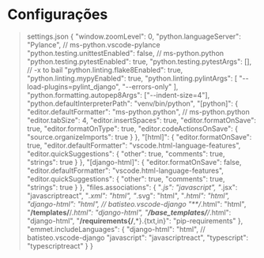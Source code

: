 # Configurações
> settings.json
{
  "window.zoomLevel": 0,
  "python.languageServer": "Pylance", // ms-python.vscode-pylance
  "python.testing.unittestEnabled": false, // ms-python.python
  "python.testing.pytestEnabled": true,
  "python.testing.pytestArgs": [], // -x to bail
  "python.linting.flake8Enabled": true,
  "python.linting.mypyEnabled": true,
  "python.linting.pylintArgs": [
    "--load-plugins=pylint_django",
    "--errors-only"
  ],
  "python.formatting.autopep8Args": ["--indent-size=4"],
  "python.defaultInterpreterPath": "venv/bin/python",
  "[python]": {
    "editor.defaultFormatter": "ms-python.python", // ms-python.python
    "editor.tabSize": 4,
    "editor.insertSpaces": true,
    "editor.formatOnSave": true,
    "editor.formatOnType": true,
    "editor.codeActionsOnSave": {
      "source.organizeImports": true
    }
  },
  "[html]": {
    "editor.formatOnSave": true,
    "editor.defaultFormatter": "vscode.html-language-features",
    "editor.quickSuggestions": {
      "other": true,
      "comments": true,
      "strings": true
    }
  },
  "[django-html]": {
    "editor.formatOnSave": false,
    "editor.defaultFormatter": "vscode.html-language-features",
    "editor.quickSuggestions": {
      "other": true,
      "comments": true,
      "strings": true
    }
  },
  "files.associations": {
    "*.js": "javascript",
    "*.jsx": "javascriptreact",
    "*.xml": "html",
    "*.svg": "html",
    "*.html": "html",
    "django-html": "html", // batisteo.vscode-django
    "**/*.html": "html",
    "**/templates/**/*.html": "django-html",
    "**/base_templates/**/*.html": "django-html",
    "**/requirements{/**,*}.{txt,in}": "pip-requirements"
  },
  "emmet.includeLanguages": {
    "django-html": "html", // batisteo.vscode-django
    "javascript": "javascriptreact",
    "typescript": "typescriptreact"
  }
}